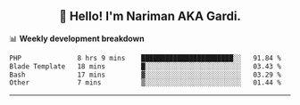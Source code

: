 <h2 align="center">👋 Hello! I'm Nariman AKA Gardi.</h2>

📊 **Weekly development breakdown**
<!--START_SECTION:waka-->

```txt
PHP              8 hrs 9 mins    ███████████████████████░░   91.84 %
Blade Template   18 mins         █░░░░░░░░░░░░░░░░░░░░░░░░   03.43 %
Bash             17 mins         ▓░░░░░░░░░░░░░░░░░░░░░░░░   03.29 %
Other            7 mins          ▒░░░░░░░░░░░░░░░░░░░░░░░░   01.44 %
```

<!--END_SECTION:waka-->

-------